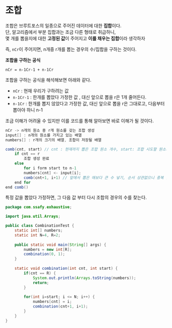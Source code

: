 # 조합  
조합은 브루트포스의 일종으로 주어진 데이터에 대한 **집합**이다.        
단, 알고리즘에서 부분 집합과는 조금 다른 형태로 취급하니,               
몇 개를 뽑을지에 대한 **고정된 값**이 주어지고 **이를 채우는 집합**이라 생각하자        
     
즉, `nCr`이 주어지면, n개중 r개를 뽑는 경우의 수/집합을 구하는 것이다.    
   
**조합을 구하는 공식**   
```
nCr = n-1Cr-1 + n-1Cr
```
조합을 구하는 공식을 해석해보면 아래와 같다.  

* `nCr` : 현재 우리가 구하려는 값 
* `n-1Cr-1` : 한개를 뽑았다 가정한 값 , 대신 앞으로 뽑을 r은 1개 줄어든다.  
* `n-1Cr` : 한개를 뽑지 않았다고 가정한 값, 대신 앞으로 뽑을 r은 그대로고, 다음부터 뽑아야 하니 n-1    
     
조금 이해가 어려울 수 있지만 이를 코드를 통해 알아보면 바로 이해가 될 것이다.         

```java
nCr -> n개의 원소 중 r개 원소를 갖는 조합 생성  
input[] : n개의 원소를 가지고 있는 배열  
numbers[] : r개의 크기의 배열, 조합이 저장될 배열   

comb(cnt, start) // cnt : 현재까지 뽑은 조합 원소 개수, start: 조합 시도할 원소의 시작 인덱스
    if cnt == r
        조합 생성 완료
    else
        for i form start to n-1
	    numbers[cnt] <- input[i];
	    comb(cnt+1, i+1) // 앞에서 뽑은 애보다 큰 수 넣기, 순서 상관없으니 중복 없애고자 
	end for
end comb()	
```
특정 값을 뽑았다 가정하면, 그 다음 값 부터 다시 조합의 경우의 수를 찾는다.         
    





```java
package com.ssafy.exhaustive;

import java.util.Arrays;

public class CombinationTest {
	static int[] numbers;
	static int N=4, R=2;
	
	public static void main(String[] args) {
		numbers = new int[R];
		combination(0, 1);
	}
	
	static void combination(int cnt, int start) {
		if(cnt == R) {
			System.out.println(Arrays.toString(numbers));
			return;
		}
			
		for(int i=start; i <= N; i++) {
			numbers[cnt] = i;
			combination(cnt+1, i+1);
		}
	}
}

```


